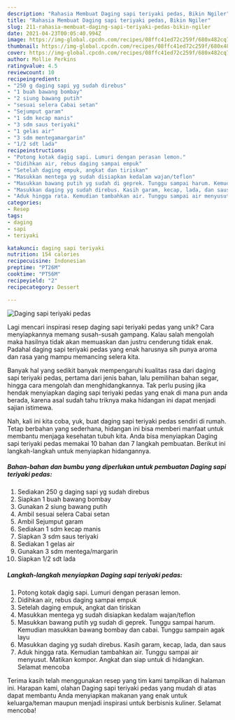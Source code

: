 ```yaml
---
description: "Rahasia Membuat Daging sapi teriyaki pedas, Bikin Ngiler"
title: "Rahasia Membuat Daging sapi teriyaki pedas, Bikin Ngiler"
slug: 211-rahasia-membuat-daging-sapi-teriyaki-pedas-bikin-ngiler
date: 2021-04-23T00:05:40.994Z
image: https://img-global.cpcdn.com/recipes/08ffc41ed72c259f/680x482cq70/daging-sapi-teriyaki-pedas-foto-resep-utama.jpg
thumbnail: https://img-global.cpcdn.com/recipes/08ffc41ed72c259f/680x482cq70/daging-sapi-teriyaki-pedas-foto-resep-utama.jpg
cover: https://img-global.cpcdn.com/recipes/08ffc41ed72c259f/680x482cq70/daging-sapi-teriyaki-pedas-foto-resep-utama.jpg
author: Mollie Perkins
ratingvalue: 4.5
reviewcount: 10
recipeingredient:
- "250 g daging sapi yg sudah direbus"
- "1 buah bawang bombay"
- "2 siung bawang putih"
- "sesuai selera Cabai setan"
- "Sejumput garam"
- "1 sdm kecap manis"
- "3 sdm saus teriyaki"
- "1 gelas air"
- "3 sdm mentegamargarin"
- "1/2 sdt lada"
recipeinstructions:
- "Potong kotak dagig sapi. Lumuri dengan perasan lemon."
- "Didihkan air, rebus daging sampai empuk"
- "Setelah daging empuk, angkat dan tiriskan"
- "Masukkan mentega yg sudah disiapkan kedalam wajan/teflon"
- "Masukkan bawang putih yg sudah di geprek. Tunggu sampai harum. Kemudian masukkan bawang bombay dan cabai. Tunggu sampain agak layu"
- "Masukkan daging yg sudah direbus. Kasih garam, kecap, lada, dan saus"
- "Aduk hingga rata. Kemudian tambahkan air. Tunggu sampai air menyusut. Matikan kompor. Angkat dan siap untuk di hidangkan. Selamat mencoba"
categories:
- Resep
tags:
- daging
- sapi
- teriyaki

katakunci: daging sapi teriyaki 
nutrition: 154 calories
recipecuisine: Indonesian
preptime: "PT26M"
cooktime: "PT56M"
recipeyield: "2"
recipecategory: Dessert

---
```



![Daging sapi teriyaki pedas](https://img-global.cpcdn.com/recipes/08ffc41ed72c259f/680x482cq70/daging-sapi-teriyaki-pedas-foto-resep-utama.jpg)

Lagi mencari inspirasi resep daging sapi teriyaki pedas yang unik? Cara menyiapkannya memang susah-susah gampang. Kalau salah mengolah maka hasilnya tidak akan memuaskan dan justru cenderung tidak enak. Padahal daging sapi teriyaki pedas yang enak harusnya sih punya aroma dan rasa yang mampu memancing selera kita.

Banyak hal yang sedikit banyak mempengaruhi kualitas rasa dari daging sapi teriyaki pedas, pertama dari jenis bahan, lalu pemilihan bahan segar, hingga cara mengolah dan menghidangkannya. Tak perlu pusing jika hendak menyiapkan daging sapi teriyaki pedas yang enak di mana pun anda berada, karena asal sudah tahu triknya maka hidangan ini dapat menjadi sajian istimewa.




Nah, kali ini kita coba, yuk, buat daging sapi teriyaki pedas sendiri di rumah. Tetap berbahan yang sederhana, hidangan ini bisa memberi manfaat untuk membantu menjaga kesehatan tubuh kita. Anda bisa menyiapkan Daging sapi teriyaki pedas memakai 10 bahan dan 7 langkah pembuatan. Berikut ini langkah-langkah untuk menyiapkan hidangannya.

<!--inarticleads1-->

##### Bahan-bahan dan bumbu yang diperlukan untuk pembuatan Daging sapi teriyaki pedas:

1. Sediakan 250 g daging sapi yg sudah direbus
1. Siapkan 1 buah bawang bombay
1. Gunakan 2 siung bawang putih
1. Ambil sesuai selera Cabai setan
1. Ambil Sejumput garam
1. Sediakan 1 sdm kecap manis
1. Siapkan 3 sdm saus teriyaki
1. Sediakan 1 gelas air
1. Gunakan 3 sdm mentega/margarin
1. Siapkan 1/2 sdt lada




<!--inarticleads2-->

##### Langkah-langkah menyiapkan Daging sapi teriyaki pedas:

1. Potong kotak dagig sapi. Lumuri dengan perasan lemon.
1. Didihkan air, rebus daging sampai empuk
1. Setelah daging empuk, angkat dan tiriskan
1. Masukkan mentega yg sudah disiapkan kedalam wajan/teflon
1. Masukkan bawang putih yg sudah di geprek. Tunggu sampai harum. Kemudian masukkan bawang bombay dan cabai. Tunggu sampain agak layu
1. Masukkan daging yg sudah direbus. Kasih garam, kecap, lada, dan saus
1. Aduk hingga rata. Kemudian tambahkan air. Tunggu sampai air menyusut. Matikan kompor. Angkat dan siap untuk di hidangkan. Selamat mencoba




Terima kasih telah menggunakan resep yang tim kami tampilkan di halaman ini. Harapan kami, olahan Daging sapi teriyaki pedas yang mudah di atas dapat membantu Anda menyiapkan makanan yang enak untuk keluarga/teman maupun menjadi inspirasi untuk berbisnis kuliner. Selamat mencoba!

